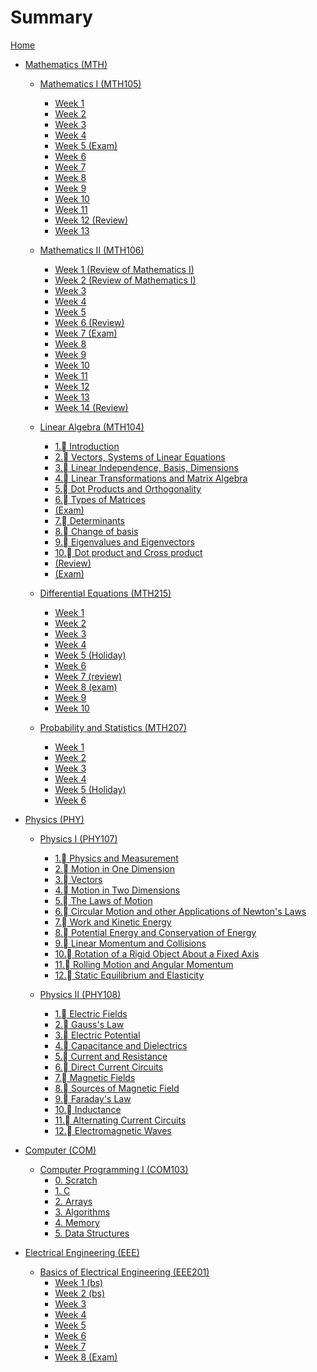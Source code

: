 # Summary

[Home](index.md)
- [Mathematics (MTH)](MTH.md)
    - [Mathematics I (MTH105)](MTH105/index.md)
        - [Week 1]()
        - [Week 2](MTH105/week_2.md)
        - [Week 3](MTH105/week_3.md)
        - [Week 4](MTH105/week_4.md)
        - [Week 5 (Exam)]()
        - [Week 6](MTH105/week_6.md)
        - [Week 7](MTH105/week_7.md)
        - [Week 8](MTH105/week_8.md)
        - [Week 9](MTH105/week_9.md)
        - [Week 10](MTH105/week_10.md)
        - [Week 11](MTH105/week_11.md)
        - [Week 12 (Review)]()
        - [Week 13](MTH105/week_13.md)

    - [Mathematics II (MTH106)](MTH106/index.md)
        - [Week 1 (Review of Mathematics I)]()
        - [Week 2 (Review of Mathematics I)]()
        - [Week 3](MTH106/week_3.md)
        - [Week 4](MTH106/week_4.md)
        - [Week 5](MTH106/week_5.md)
        - [Week 6 (Review)]()
        - [Week 7 (Exam)]()
        - [Week 8](MTH106/week_8.md)
        - [Week 9](MTH106/week_9.md)
        - [Week 10](MTH106/week_10.md)
        - [Week 11](MTH106/week_11.md)
        - [Week 12](MTH106/week_12.md)
        - [Week 13](MTH106/week_13.md)
        - [Week 14 (Review)]()

    - [Linear Algebra (MTH104)](MTH104/index.md)
        - [1. Introduction](MTH104/1.md)
        - [2. Vectors, Systems of Linear Equations](MTH104/2.md)
        - [3. Linear Independence, Basis, Dimensions](MTH104/3.md)
        - [4. Linear Transformations and Matrix Algebra](MTH104/4.md)
        - [5. Dot Products and Orthogonality](MTH104/5.md)
        - [6. Types of Matrices](MTH104/6.md)
        - [(Exam)]()
        - [7. Determinants](MTH104/7.md)
        - [8. Change of basis](MTH104/8.md)
        - [9. Eigenvalues and Eigenvectors](MTH104/9.md)
        - [10. Dot product and Cross product](MTH104/10.md)
        - [(Review)]()
        - [(Exam)]()

    - [Differential Equations (MTH215)](MTH215/index.md)
        - [Week 1](MTH215/week_1.md)
        - [Week 2](MTH215/week_2.md)
        - [Week 3](MTH215/week_3.md)
        - [Week 4](MTH215/week_4.md)
        - [Week 5 (Holiday)]()
        - [Week 6](MTH215/week_6.md)
        - [Week 7 (review)]()
        - [Week 8 (exam)]()
        - [Week 9](MTH215/week_9.md)
        - [Week 10](MTH215/week_10.md)

    - [Probability and Statistics (MTH207)](MTH207/index.md)
        - [Week 1](MTH207/week_1.md)
        - [Week 2](MTH207/week_2.md)
        - [Week 3](MTH207/week_3.md)
        - [Week 4](MTH207/week_4.md)
        - [Week 5 (Holiday)]()
        - [Week 6](MTH207/week_6.md)


- [Physics (PHY)](PHY.md)
    - [Physics I (PHY107)](PHY107/index.md)
        - [1. Physics and Measurement]()
        - [2. Motion in One Dimension]()
        - [3. Vectors]()
        - [4. Motion in Two Dimensions]()
        - [5. The Laws of Motion]()
        - [6. Circular Motion and other Applications of Newton's Laws]()
        - [7. Work and Kinetic Energy]()
        - [8. Potential Energy and Conservation of Energy]()
        - [9. Linear Momentum and Collisions]()
        - [10. Rotation of a Rigid Object About a Fixed Axis]()
        - [11. Rolling Motion and Angular Momentum]()
        - [12. Static Equilibrium and Elasticity]()
    
    - [Physics II (PHY108)](PHY108/index.md)
        - [1. Electric Fields](PHY108/1_electric_fields.md)
        - [2. Gauss's Law](PHY108/2_gausss_law.md)
        - [3. Electric Potential](PHY108/3_electric_potential.md)
        - [4. Capacitance and Dielectrics](PHY108/4_capacitance_and_eielectrics.md)
        - [5. Current and Resistance](PHY108/5_current_and_resistance.md)
        - [6. Direct Current Circuits](PHY108/6_direct_current_circuits.md)
        - [7. Magnetic Fields](PHY108/7_magnetic_fields.md)
        - [8. Sources of Magnetic Field](PHY108/8_sources_of_magnetic_field.md)
        - [9. Faraday's Law](PHY108/9_faradays_law.md)
        - [10. Inductance](PHY108/10_inductance.md)
        - [11. Alternating Current Circuits](PHY108/11_alternating_current_circuits.md)
        - [12. Electromagnetic Waves](PHY108/12_electromagnetic_waves.md)


- [Computer (COM)](./COM.md)
    - [Computer Programming I (COM103)](COM103/index.md)
        - [0. Scratch](COM103/0_scratch.md)
        - [1. C](COM103/1_c.md)
        - [2. Arrays](COM103/2_arrays.md)
        - [3. Algorithms](COM103/3_lgorithms.md)
        - [4. Memory](COM103/4_memory.md)
        - [5. Data Structures](COM103/5_data_structures.md)

- [Electrical Engineering (EEE)](./EEE.md)
    - [Basics of Electrical Engineering (EEE201)](EEE201/index.md)
        - [Week 1 (bs)]()
        - [Week 2 (bs)]()
        - [Week 3](EEE201/week_3.md)
        - [Week 4](EEE201/week_4.md)
        - [Week 5](EEE201/week_5.md)
        - [Week 6](EEE201/week_6.md)
        - [Week 7](EEE201/week_7.md)
        - [Week 8 (Exam)]()